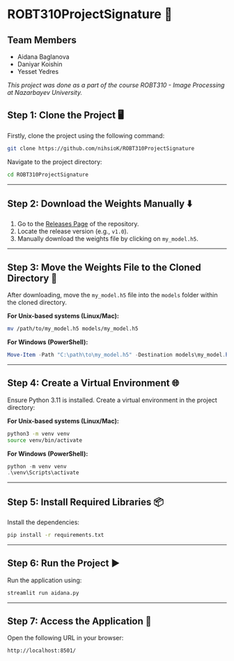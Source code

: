# ROBT310ProjectSignature 🚀

## Team Members

- Aidana Baglanova
- Daniyar Koishin
- Yesset Yedres

_This project was done as a part of the course ROBT310 - Image Processing at Nazarbayev University._

## Step 1: Clone the Project 🖥️

Firstly, clone the project using the following command:

```bash
git clone https://github.com/nihsioK/ROBT310ProjectSignature
```

Navigate to the project directory:

```bash
cd ROBT310ProjectSignature
```

---

## Step 2: Download the Weights Manually ⬇️

1. Go to the [Releases Page](https://github.com/nihsioK/ROBT310ProjectSignature/releases) of the repository.
2. Locate the release version (e.g., `v1.0`).
3. Manually download the weights file by clicking on `my_model.h5`.

---

## Step 3: Move the Weights File to the Cloned Directory 🎯

After downloading, move the `my_model.h5` file into the `models` folder within the cloned directory.

**For Unix-based systems (Linux/Mac):**

```bash
mv /path/to/my_model.h5 models/my_model.h5
```

**For Windows (PowerShell):**

```powershell
Move-Item -Path "C:\path\to\my_model.h5" -Destination models\my_model.h5
```

---

## Step 4: Create a Virtual Environment 🌐

Ensure Python 3.11 is installed. Create a virtual environment in the project directory:

**For Unix-based systems (Linux/Mac):**

```bash
python3 -m venv venv
source venv/bin/activate
```

**For Windows (PowerShell):**

```powershell
python -m venv venv
.\venv\Scripts\activate
```

---

## Step 5: Install Required Libraries 📦

Install the dependencies:

```bash
pip install -r requirements.txt
```

---

## Step 6: Run the Project ▶️

Run the application using:

```bash
streamlit run aidana.py
```

---

## Step 7: Access the Application 🌟

Open the following URL in your browser:

```bash
http://localhost:8501/
```
